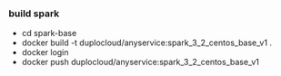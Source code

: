 ### build spark 
* cd spark-base
* docker build -t duplocloud/anyservice:spark_3_2_centos_base_v1 .
* docker login
* docker push duplocloud/anyservice:spark_3_2_centos_base_v1
   